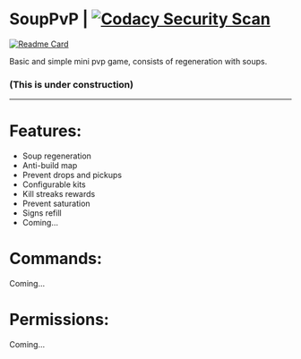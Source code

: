 # SoupPvP | [![Codacy Security Scan](https://github.com/Lably-Team/SoupLab/actions/workflows/codacy-analysis.yml/badge.svg)](https://github.com/Lably-Team/SoupLab/actions/workflows/codacy-analysis.yml)

[![Readme Card](https://github-readme-stats.vercel.app/api/pin/?username=Lably-Team&repo=SoupLab&theme=tokyonight)](https://github.com/Lably-Team/SoupLab)

Basic and simple mini pvp game, consists of regeneration with soups.

### (This is under construction)

---

# Features:

* Soup regeneration
* Anti-build map
* Prevent drops and pickups
* Configurable kits
* Kill streaks rewards
* Prevent saturation
* Signs refill
* Coming...

# Commands:
Coming...

# Permissions:
Coming...
